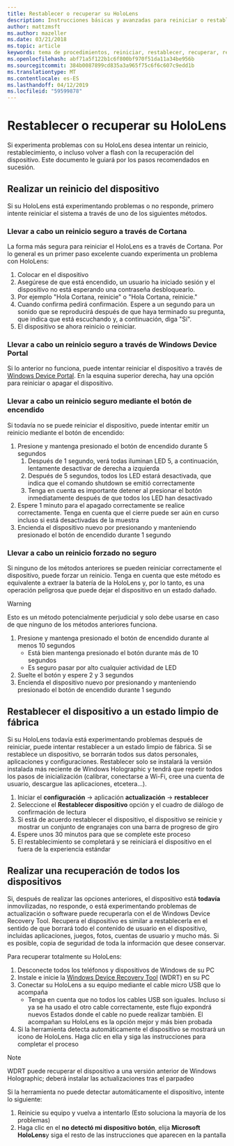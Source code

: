 ```yaml
---
title: Restablecer o recuperar su HoloLens
description: Instrucciones básicas y avanzadas para reiniciar o restablecer su HoloLens.
author: mattzmsft
ms.author: mazeller
ms.date: 03/21/2018
ms.topic: article
keywords: tema de procedimientos, reiniciar, restablecer, recuperar, reinicio, restablecimiento parcial, ciclo de energía, HoloLens, apagar
ms.openlocfilehash: abf71a5f122b1c6f800bf970f51da11a34be956b
ms.sourcegitcommit: 384b0087899cd835a3a965f75c6f6c607c9edd1b
ms.translationtype: MT
ms.contentlocale: es-ES
ms.lasthandoff: 04/12/2019
ms.locfileid: "59599878"
---
```

# <a name="reset-or-recover-your-hololens"></a>Restablecer o recuperar su HoloLens

Si experimenta problemas con su HoloLens desea intentar un reinicio, restablecimiento, o incluso volver a flash con la recuperación del dispositivo. Este documento le guiará por los pasos recomendados en sucesión.

## <a name="perform-a-device-reboot"></a>Realizar un reinicio del dispositivo

Si su HoloLens está experimentando problemas o no responde, primero intente reiniciar el sistema a través de uno de los siguientes métodos.

### <a name="perform-a-safe-reboot-via-cortana"></a>Llevar a cabo un reinicio seguro a través de Cortana

La forma más segura para reiniciar el HoloLens es a través de Cortana. Por lo general es un primer paso excelente cuando experimenta un problema con HoloLens:
1. Colocar en el dispositivo
2. Asegúrese de que está encendido, un usuario ha iniciado sesión y el dispositivo no está esperando una contraseña desbloquearlo.
3. Por ejemplo "Hola Cortana, reinicie" o "Hola Cortana, reinicie."
4. Cuando confirma pedirá confirmación. Espere a un segundo para un sonido que se reproducirá después de que haya terminado su pregunta, que indica que está escuchando y, a continuación, diga "Sí".
5. El dispositivo se ahora reinicio o reiniciar.

### <a name="perform-a-safe-reboot-via-windows-device-portal"></a>Llevar a cabo un reinicio seguro a través de Windows Device Portal

Si lo anterior no funciona, puede intentar reiniciar el dispositivo a través de [Windows Device Portal](using-the-windows-device-portal.md). En la esquina superior derecha, hay una opción para reiniciar o apagar el dispositivo.

### <a name="perform-a-safe-reboot-via-the-power-button"></a>Llevar a cabo un reinicio seguro mediante el botón de encendido

Si todavía no se puede reiniciar el dispositivo, puede intentar emitir un reinicio mediante el botón de encendido:
1. Presione y mantenga presionado el botón de encendido durante 5 segundos
   1. Después de 1 segundo, verá todas iluminan LED 5, a continuación, lentamente desactivar de derecha a izquierda
   2. Después de 5 segundos, todos los LED estará desactivada, que indica que el comando shutdown se emitió correctamente
   3. Tenga en cuenta es importante detener al presionar el botón inmediatamente después de que todos los LED han desactivado
2. Espere 1 minuto para el apagado correctamente se realice correctamente. Tenga en cuenta que el cierre puede ser aún en curso incluso si está desactivadas de la muestra
3. Encienda el dispositivo nuevo por presionando y manteniendo presionado el botón de encendido durante 1 segundo

### <a name="perform-an-unsafe-forced-reboot"></a>Llevar a cabo un reinicio forzado no seguro

Si ninguno de los métodos anteriores se pueden reiniciar correctamente el dispositivo, puede forzar un reinicio. Tenga en cuenta que este método es equivalente a extraer la batería de la HoloLens y, por lo tanto, es una operación peligrosa que puede dejar el dispositivo en un estado dañado. 

>[!WARNING]
>Esto es un método potencialmente perjudicial y solo debe usarse en caso de que ninguno de los métodos anteriores funciona.

1. Presione y mantenga presionado el botón de encendido durante al menos 10 segundos
   * Está bien mantenga presionado el botón durante más de 10 segundos
   * Es seguro pasar por alto cualquier actividad de LED
2. Suelte el botón y espere 2 y 3 segundos
3. Encienda el dispositivo nuevo por presionando y manteniendo presionado el botón de encendido durante 1 segundo

## <a name="reset-the-device-to-a-factory-clean-state"></a>Restablecer el dispositivo a un estado limpio de fábrica

Si su HoloLens todavía está experimentando problemas después de reiniciar, puede intentar restablecer a un estado limpio de fábrica. Si se restablece un dispositivo, se borrarán todos sus datos personales, aplicaciones y configuraciones. Restablecer solo se instalará la versión instalada más reciente de Windows Holographic y tendrá que repetir todos los pasos de inicialización (calibrar, conectarse a Wi-Fi, cree una cuenta de usuario, descargue las aplicaciones, etcetera...).
1. Iniciar el **configuración** -> aplicación **actualización** -> **restablecer**
2. Seleccione el **Restablecer dispositivo** opción y el cuadro de diálogo de confirmación de lectura
3. Si está de acuerdo restablecer el dispositivo, el dispositivo se reinicie y mostrar un conjunto de engranajes con una barra de progreso de giro
4. Espere unos 30 minutos para que se complete este proceso
5. El restablecimiento se completará y se reiniciará el dispositivo en el fuera de la experiencia estándar

## <a name="perform-a-full-device-recovery"></a>Realizar una recuperación de todos los dispositivos

Si, después de realizar las opciones anteriores, el dispositivo está **todavía** inmovilizadas, no responde, o está experimentando problemas de actualización o software puede recuperarla con el de Windows Device Recovery Tool. Recupera el dispositivo es similar a restablecerla en el sentido de que borrará todo el contenido de usuario en el dispositivo, incluidas aplicaciones, juegos, fotos, cuentas de usuario y mucho más. Si es posible, copia de seguridad de toda la información que desee conservar.

Para recuperar totalmente su HoloLens:
1. Desconecte todos los teléfonos y dispositivos de Windows de su PC
2. Instale e inicie la [Windows Device Recovery Tool](https://support.microsoft.com/help/12379/windows-10-mobile-device-recovery-tool-faq) (WDRT) en su PC
3. Conectar su HoloLens a su equipo mediante el cable micro USB que lo acompaña
   * Tenga en cuenta que no todos los cables USB son iguales. Incluso si ya se ha usado el otro cable correctamente, este flujo expondrá nuevos Estados donde el cable no puede realizar también. El acompañan su HoloLens es la opción mejor y más bien probada
4. Si la herramienta detecta automáticamente el dispositivo se mostrará un icono de HoloLens. Haga clic en ella y siga las instrucciones para completar el proceso

>[!NOTE]
>WDRT puede recuperar el dispositivo a una versión anterior de Windows Holographic; deberá instalar las actualizaciones tras el parpadeo

Si la herramienta no puede detectar automáticamente el dispositivo, intente lo siguiente:
1. Reinicie su equipo y vuelva a intentarlo (Esto soluciona la mayoría de los problemas)
2. Haga clic en el **no detectó mi dispositivo botón**, elija **Microsoft HoloLens**y siga el resto de las instrucciones que aparecen en la pantalla
